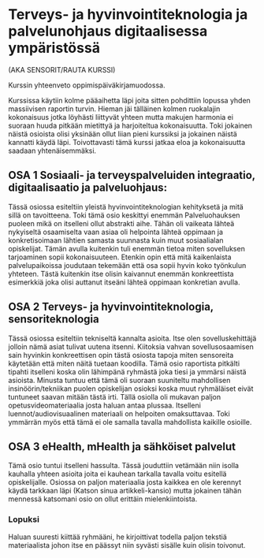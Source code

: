 # Terveys- ja hyvinvointiteknologia ja palvelunohjaus digitaalisessa ympäristössä
(AKA SENSORIT/RAUTA KURSSI)

Kurssin yhteenveto oppimispäiväkirjamuodossa.

Kurssissa käytiin kolme pääaihetta läpi joita sitten pohdittiin lopussa yhden massiivisen raportin turvin. Hieman jäi tälläinen kolmen ruokalajin kokonaisuus jotka löyhästi liittyvät yhteen mutta makujen harmonia ei suoraan huuda pitkään mietittyä ja harjoiteltua kokonaisuutta. Toki jokainen näistä osioista olisi yksinään ollut liian pieni kurssiksi ja jokainen näistä kannatti käydä läpi. Toivottavasti tämä kurssi jatkaa eloa ja kokonaisuutta saadaan yhtenäisemmäksi.

## OSA 1 Sosiaali- ja terveyspalveluiden integraatio, digitaalisaatio ja palveluohjaus:

Tässä osiossa esiteltiin yleistä hyvinvointiteknologian kehityksetä ja mitä sillä on tavoitteena. Toki tämä osio keskittyi enemmän Palveluohauksen puoleen mikä on itselleni ollut abstrakti aihe. Tähän oli vaikeata lähteä nykyiseltä osaamiselta vaan asiaa oli helpointa lähteä oppimaan ja konkretisoimaan lähtien samasta suunnasta kuin muut sosiaalialan opiskelijat. Tämän avulla kuitenkin tuli enemmän tietoa miten sovelluksen tarjoaminen sopii kokonaisuuteen.
Etenkin opin että mitä kaikenlaista palvelupaikoissa joudutaan tekemään että osa sopii hyvin koko työnkulun yhteteen. Tästä kuitenkin itse olisin kaivannut enemmän konkreettista esimerkkiä joka olisi auttanut itseäni lähteä oppimaan konkretian avulla.


## OSA 2 Terveys- ja hyvinvointiteknologia, sensoriteknologia

Tässä osiossa esiteltiin tekniseltä kannalta asioita. Itse olen sovelluskehittäjä jolloin nämä asiat tulivat uutena itsenni. Kiitoksia vahvan sovellusosaamisen sain hyvinkin konkreettisen opin tästä osiosta tapoja miten sensoreita käytetään että miten näitä tuetaan koodilla. Tämä osio raportista pitkälti tipahti itselleni koska olin lähimpänä ryhmästä joka tiesi ja ymmärsi näistä asioista. 
Minusta tuntuu että tämä oli suoraan suuniteltu mahdollisen insinöörin/tekniikan puolen opiskelijan osioksi koska muut ryhmäläiset eivät tuntuneet saavan mitään tästä irti.
Tällä osiolla oli mukavan paljon opetusvideomateriaalia josta haluan antaa plussaa. Itselleni luennot/audiovisuaalinen materiaali on helpoiten omaksuttavaa. Toki ymmärrän myös että tämä ei ole samalla tavalla mahdollista kaikille osioille.

## OSA 3 eHealth, mHealth ja sähköiset palvelut

Tämä osio tuntui itselleni hassulta. Tässä jouduttiin vetämään niin isolla kauhalla yhteen asioita joita ei kauhean tarkalla tavalla voitu esitellä opiskelijalle. Osiossa on paljon materiaalia josta kaikkea en ole kerennyt käydä tarkkaan läpi (Katson sinua artikkeli-kansio) mutta jokainen tähän mennessä katsomani osio on ollut erittäin mielenkiintoista.

### Lopuksi

Haluan suuresti kiittää ryhmääni, he kirjoittivat todella paljon tekstiä materiaalista johon itse en päässyt niin syvästi sisälle kuin olisin toivonut.

